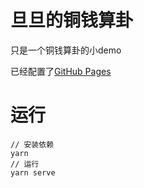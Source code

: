 # 旦旦的铜钱算卦

只是一个铜钱算卦的小demo

已经配置了[GitHub Pages](https://dd-boom.github.io/divination_by_coin/ )

# 运行

```
// 安装依赖
yarn
// 运行
yarn serve
```

